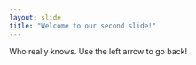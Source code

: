 ```yaml
---
layout: slide
title: "Welcome to our second slide!"
---
```

Who really knows.
Use the left arrow to go back!
